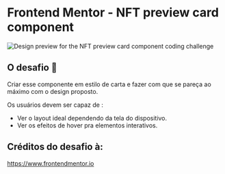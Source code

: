 # Frontend Mentor - NFT preview card component

![Design preview for the NFT preview card component coding challenge](../images/screenshotNFT-preview.png)

## O desafio 👋

Criar esse componente em estilo de carta e fazer com que se pareça ao máximo com o design proposto.

Os usuários devem ser capaz de :

- Ver o layout ideal dependendo da tela do dispositivo.
- Ver os efeitos de hover pra elementos interativos.

## Créditos do desafio à:
https://www.frontendmentor.io
